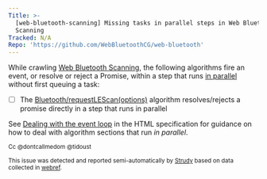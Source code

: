 ```yaml
---
Title: >-
  [web-bluetooth-scanning] Missing tasks in parallel steps in Web Bluetooth
  Scanning
Tracked: N/A
Repo: 'https://github.com/WebBluetoothCG/web-bluetooth'
---
```


While crawling [Web Bluetooth Scanning](https://webbluetoothcg.github.io/web-bluetooth/scanning.html), the following algorithms fire an event, or resolve or reject a Promise, within a step that runs [in parallel](https://html.spec.whatwg.org/multipage/infrastructure.html#in-parallel) without first queuing a task:
* [ ] The [Bluetooth/requestLEScan(options)](https://webbluetoothcg.github.io/web-bluetooth/scanning.html#dom-bluetooth-requestlescan) algorithm resolves/rejects a promise directly in a step that runs in parallel

See [Dealing with the event loop](https://html.spec.whatwg.org/multipage/webappapis.html#event-loop-for-spec-authors) in the HTML specification for guidance on how to deal with algorithm sections that run *in parallel*.

<sub>Cc @dontcallmedom @tidoust</sub>

<sub>This issue was detected and reported semi-automatically by [Strudy](https://github.com/w3c/strudy/) based on data collected in [webref](https://github.com/w3c/webref/).</sub>
